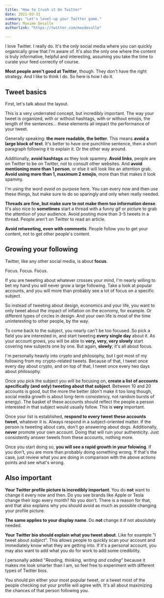 ```yaml
---
title: "How to Crush it On Twitter"
date: 2021-03-31
summary: "Let's level-up your Twitter game."
author: Maxime Desalle
authorlink: "https://twitter.com/maxdesalle"

---
```


I love Twitter. I really do. It's the only social media where you can quickly organically grow that I'm aware of. It's also the only one where the content is truly informative, helpful and interesting, assuming you take the time to curate your feed correctly of course.

**Most people aren't good at Twitter**, though. They don't have the right strategy. And I like to think I do. So here is how I do it.

## Tweet basics

First, let's talk about the layout. 

This is a very underrated concept, but incredibly important. The way your tweet is organized, with or without hashtags, with or without emojis, the length of the sentences... these elements all impact the performance of your tweet.

Generally speaking: **the more readable, the better**. This means **avoid a large block of text**. It's better to have one punchline sentence, then a short paragraph following it to explain it. Or the other way around.

Additionally, **avoid hashtags** as they look spammy. **Avoid links**, people are on Twitter to be on Twitter, not to consult other websites. And **avoid mentioning more than 1 person**, or else it will look like an attention grab. **Avoid using more than 1, maximum 2 emojis**, more than that makes it look spammy.

I'm using the word *avoid* on purpose here. You can every now and then use these things, but make sure to do so sparingly and only when really needed.

**Threads are fine, but make sure to not make them too information dense**. It's also nice to **sometimes** start a thread with a funny gif or picture to grab the attention of your audience. Avoid posting more than 3-5 tweets in a thread. People aren't on Twitter to read an article.

**Avoid retweeting, even with comments**. People follow you to get your content, not to get other people's content.

## Growing your following

Twitter, like any other social media, is about **focus**.

Focus. Focus. Focus.

If you are tweeting about whatever crosses your mind, I'm nearly willing to bet my hand you will never grow a large following. Take a look at popular accounts, and you will more than probably see a lot of focus on a specific subject.

So instead of tweeting about design, economics and your life, you want to only tweet about the impact of inflation on the economy, for example. Or different types of circles in design. And your own life is most of the time uninteresting to other people, by the way.

To come back to the subject, you nearly can't be too focused. So pick a field you are interested in, and start tweeting **every single day** about it. As your account grows, you will be able to **very, very, very slowly** start covering new subjects one by one. But again, **slowly**; it's all about focus.

I'm personally heavily into crypto and philosophy, but I got most of my following from my crypto-related tweets. Because of that, I tweet once every day about crypto, and on top of that, I tweet once every two days about philosophy.

Once you pick the subject you will be focusing on, **create a list of accounts specifically (and only) tweeting about that subject**. Between 10 and 20 accounts is good, but the more the better (don't make it too long though, social media growth is about long-term consistency, not random bursts of energy). The basket of these accounts should reflect the people a person interested in that subject would usually follow. This is **very** important.

Once your list is established, **respond to every tweet these accounts tweet**, whatever it is. Always respond in a subject-oriented matter. If the person is tweeting about cats, don't go answering about dogs. Additionally, **never** promote your own account. Doing that will ruin your authenticity. Just consistently answer tweets from these accounts, nothing more.

Once you start doing so, **you will see a rapid growth in your folowing**. If you don't, you are more than probably doing something wrong. If that's the case, just review what you are doing in comparison with the above actions points and see what's wrong.

## Also important

**Your Twitter profile picture is incredibly important**. You do **not** want to change it every now and then. Do you see brands like Apple or Tesla change their logo every month? No you don't. There is a reason for that, and that also explains why you should avoid as much as possible changing your profile picture.

**The same applies to your display name**. Do **not** change it if not absolutely needed.

**Your Twitter bio should explain what you tweet about**. Like for example "I tweet about *subject*". This allows people to quickly scan your account and immediately know what they are getting into. If it's a personal account, you may also want to add what you do for work to add some credibility.

I personally added "*Reading, thinking, writing and coding*" because it makes me look smarter than I am, so feel free to experiment with different types of Twitter bios.

You should pin either your most popular tweet, or a tweet most of the people checking out your profile will agree with. It's all about maximizing the chances of that person following you.
